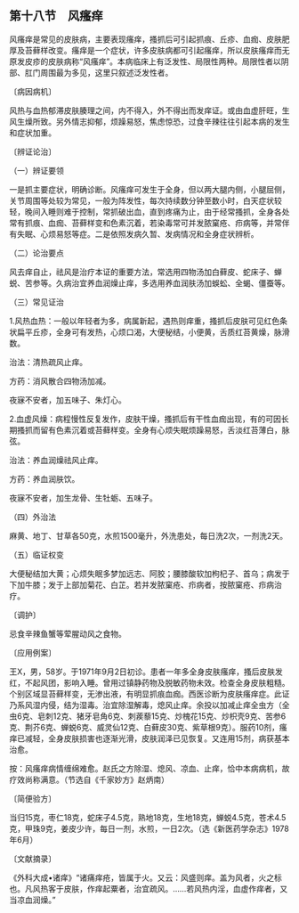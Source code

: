 ## 第十八节　风瘙痒

风瘙痒是常见的皮肤病，主要表现瘙痒，搔抓后可引起抓痕、丘疹、血痂、皮肤肥厚及苔藓样改变。瘙痒是一个症状，许多皮肤病都可引起瘙痒，所以皮肤瘙痒而无原发皮疹的皮肤病称“风瘙痒”。本病临床上有泛发性、局限性两种。局限性者以阴部、肛门周围最为多见，这里只叙述泛发性者。

〔病因病机〕

风热与血热郁滞皮肤腠理之间，内不得入，外不得出而发痒证。或由血虚肝旺，生风生燥所致。另外情志抑郁，烦躁易怒，焦虑惊恐，过食辛辣往往引起本病的发生和症状加重。

〔辨证论治〕

（一）辨证要领

一是抓主要症状，明确诊断。风瘙痒可发生于全身，但以两大腿内侧，小腿屈侧，关节周围等处较为常见，一般为阵发性，每次持续数分钟至数小时，白天症状较轻，晚间入睡则难于控制，常抓破出血，直到疼痛为止，由于经常搔抓，全身各处常有抓痕、血痂、苔藓样变和色素沉着，若染毒常可并发脓窠疮、疖病等，并常伴有失眠、心烦易怒等症。二是依照发病久暂、发病情况和全身症状辨析。

（二）论治要点

风去痒自止，祛风是治疗本证的重要方法，常选用四物汤加白藓皮、蛇床子、蝉蜕、苦参等。久病治宜养血润燥止痒，多选用养血润肤汤加蜈蚣、全蝎、僵蚕等。

（三）常见证治

1.风热血热：一般以年轻者为多，病属新起，遇热则痒重，搔抓后皮肤可见红色条状扁平丘疹，全身可有发热，心烦口渴，大便秘结，小便黄，舌质红苔黄燥，脉滑数。

治法：清热疏风止痒。

方药：消风散合四物汤加减。

夜寐不安者，加五味子、朱灯心。

2.血虚风燥：病程慢性反复发作，皮肤干燥，搔抓后有干性血痂出现，有的可因长期搔抓而留有色素沉着或苔藓样变。全身有心烦失眠烦躁易怒，舌淡红苔薄白，脉弦。

治法：养血润燥祛风止痒。

方药：养血润肤饮。

夜寐不安者，加生龙骨、生牡蛎、五味子。

（四）外治法

麻黄、地丁、甘草各50克，水煎1500毫升，外洗患处，每日洗2次，一剂洗2天。

（五）临证权变

大便秘结加大黄；心烦失眠多梦加远志、阿胶；腰膝酸软加枸杞子、首乌；病发于下加牛膝；发于上部加菊花、白芷。若并发脓窠疮、疖病者，按脓窠疮、疖病治疗。

〔调护〕

忌食辛辣鱼蟹等荤腥动风之食物。

〔应用例案〕

王X，男，58岁。于1971年9月2日初诊。患者一年多全身皮肤瘙痒，搔后皮肤发红，不起风团，影响入睡。曾用过镇静药物及脱敏药物未效。检查全身皮肤粗糙。个别区域显苔藓样变，无渗出液，有明显抓痕血痂。西医诊断为皮肤瘙痒症。此证乃系风湿内侵，结为湿毒。治宜除湿解毒，熄风止痒。余投以加减止痒全虫方（全虫6克、皂刺12克、猪牙皂角6克、刺蒺藜15克、炒槐花15克、炒枳壳9克、苦参6克、荆芥6克、蝉蜕6克、威灵仙12克、白藓皮30克、紫草根9克）。服药10剂，瘙痒已减轻，全身皮肤损害也逐渐光滑，皮肤润泽已见恢复。又连用15剂，病获基本治愈。

按：风瘙痒病情缠绵难愈。赵氏之方除湿、熄风、凉血、止痒，恰中本病病机，故疗效尚称满意。（节选自《千家妙方》赵炳南）

〔简便验方〕

当归15克，枣仁18克，蛇床子4.5克，熟地18克，生地18克，蝉蜕4.5克，苍术4.5克，甲珠9克，姜皮少许，每日一剂，水煎，一日2次。（选《新医药学杂志》1978年6月）

〔文献摘录〕

《外科大成•诸痒》“诸痛痒疮，皆属于火。又云：风盛则痒。盖为风者，火之标也。凡风热客于皮肤，作痒起粟者，治宜疏风。……若风热内淫，血虚作痒者，又当凉血润燥。”